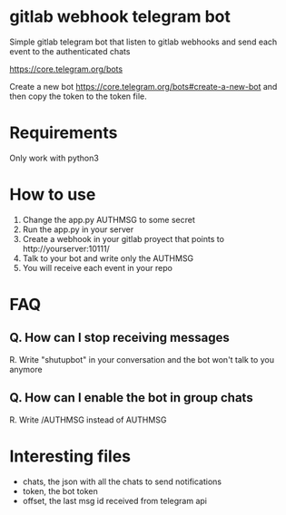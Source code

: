 # gitlab webhook telegram bot

Simple gitlab telegram bot that listen to gitlab webhooks and send each event
to the authenticated chats

https://core.telegram.org/bots

Create a new bot https://core.telegram.org/bots#create-a-new-bot
and then copy the token to the token file.

# Requirements 
Only work with python3

# How to use

1. Change the app.py AUTHMSG to some secret
1. Run the app.py in your server
1. Create a webhook in your gitlab proyect that points to
   http://yourserver:10111/
1. Talk to your bot and write only the AUTHMSG
1. You will receive each event in your repo

# FAQ

## Q. How can I stop receiving messages
R. Write "shutupbot" in your conversation and the bot won't talk to you anymore

## Q. How can I enable the bot in group chats
R. Write /AUTHMSG instead of AUTHMSG

# Interesting files

 * chats, the json with all the chats to send notifications
 * token, the bot token
 * offset, the last msg id received from telegram api
